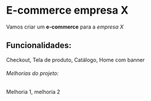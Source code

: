 # E-commerce empresa X

Vamos criar um **e-commerce** para a *empresa X*

## Funcionalidades:

Checkout, Tela de produto, Catálogo, Home com banner

###### Melhorias do projeto:

Melhoria 1, melhoria 2